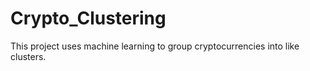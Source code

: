 # Crypto_Clustering
This project uses machine learning to group cryptocurrencies into like clusters.
